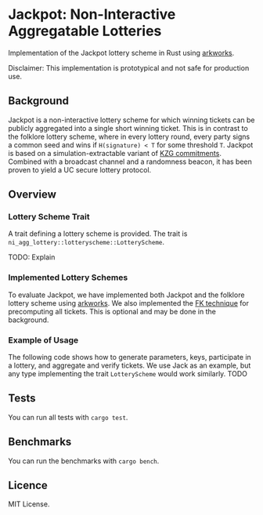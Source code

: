 # Jackpot: Non-Interactive Aggregatable Lotteries

Implementation of the Jackpot lottery scheme in Rust using [arkworks](http://arkworks.rs/).

Disclaimer: This implementation is prototypical and not safe for production use.

## Background
Jackpot is a non-interactive lottery scheme for which winning tickets can be publicly aggregated into a single short winning ticket.
This is in contrast to the folklore lottery scheme, where in every lottery round, every party signs a common seed and wins if `H(signature) < T` for some threshold `T`.
Jackpot is based on a simulation-extractable variant of [KZG commitments](http://cacr.uwaterloo.ca/techreports/2010/cacr2010-10.pdf).
Combined with a broadcast channel and a randomness beacon, it has been proven to yield a UC secure lottery protocol.

## Overview

### Lottery Scheme Trait
A trait defining a lottery scheme is provided.
The trait is `ni_agg_lottery::lotteryscheme::LotteryScheme`.

TODO: Explain

### Implemented Lottery Schemes
To evaluate Jackpot, we have implemented both Jackpot and the folklore lottery scheme using [arkworks](http://arkworks.rs/).
We also implemented the [FK technique](https://eprint.iacr.org/2023/033.pdf) for precomputing all tickets.
This is optional and may be done in the background.

### Example of Usage
The following code shows how to generate parameters, keys, participate in a lottery, and aggregate and verify tickets.
We use Jack as an example, but any type implementing the trait `LotteryScheme` would work similarly.
TODO

## Tests
You can run all tests with `cargo test`.

## Benchmarks
You can run the benchmarks with `cargo bench`.

## Licence
MIT License.
